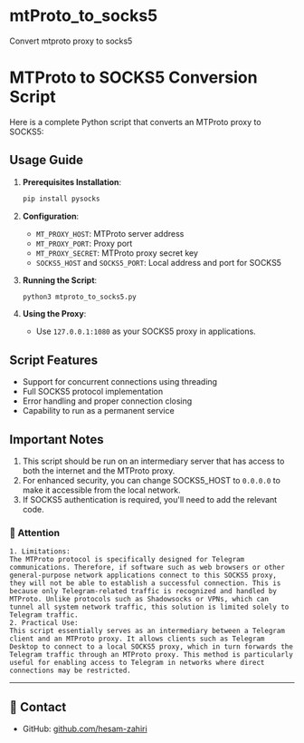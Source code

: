# mtProto_to_socks5
Convert mtproto proxy to socks5

# MTProto to SOCKS5 Conversion Script

Here is a complete Python script that converts an MTProto proxy to SOCKS5:

## Usage Guide

1. **Prerequisites Installation**:
   ```bash
   pip install pysocks
   ```

2. **Configuration**:
   - `MT_PROXY_HOST`: MTProto server address
   - `MT_PROXY_PORT`: Proxy port
   - `MT_PROXY_SECRET`: MTProto proxy secret key
   - `SOCKS5_HOST` and `SOCKS5_PORT`: Local address and port for SOCKS5

3. **Running the Script**:
   ```bash
   python3 mtproto_to_socks5.py
   ```

4. **Using the Proxy**:
   - Use `127.0.0.1:1080` as your SOCKS5 proxy in applications.

## Script Features

- Support for concurrent connections using threading
- Full SOCKS5 protocol implementation
- Error handling and proper connection closing
- Capability to run as a permanent service

## Important Notes

1. This script should be run on an intermediary server that has access to both the internet and the MTProto proxy.
2. For enhanced security, you can change SOCKS5_HOST to `0.0.0.0` to make it accessible from the local network.
3. If SOCKS5 authentication is required, you'll need to add the relevant code.

### 🔴 Attention
```
1. Limitations:
The MTProto protocol is specifically designed for Telegram communications. Therefore, if software such as web browsers or other general-purpose network applications connect to this SOCKS5 proxy, they will not be able to establish a successful connection. This is because only Telegram-related traffic is recognized and handled by MTProto. Unlike protocols such as Shadowsocks or VPNs, which can tunnel all system network traffic, this solution is limited solely to Telegram traffic.
2. Practical Use:
This script essentially serves as an intermediary between a Telegram client and an MTProto proxy. It allows clients such as Telegram Desktop to connect to a local SOCKS5 proxy, which in turn forwards the Telegram traffic through an MTProto proxy. This method is particularly useful for enabling access to Telegram in networks where direct connections may be restricted.
```

---

## 📧 Contact
- GitHub: [github.com/hesam-zahiri](https://github.com/hesam-zahiri)
